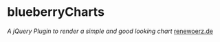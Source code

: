 # blueberryCharts

*A jQuery Plugin to render a simple and good looking chart* [renewoerz.de](https://www.renewoerz.de)
